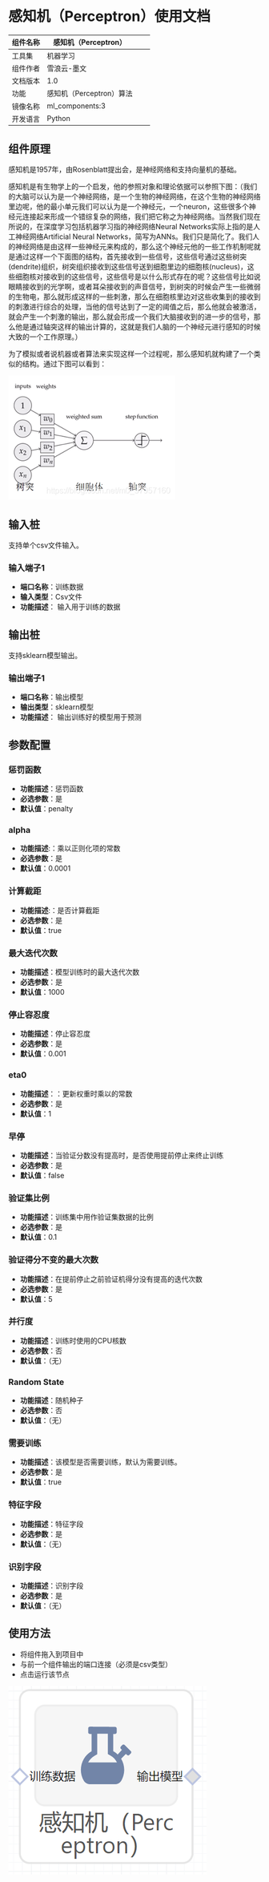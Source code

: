 # 感知机（Perceptron）使用文档
| 组件名称 |感知机（Perceptron）|  |  |
| --- | --- | --- | --- |
| 工具集 | 机器学习 |  |  |
| 组件作者 | 雪浪云-墨文 |  |  |
| 文档版本 | 1.0 |  |  |
| 功能 | 感知机（Perceptron）算法|  |  |
| 镜像名称 | ml_components:3 |  |  |
| 开发语言 | Python |  |  |

## 组件原理
感知机是1957年，由Rosenblatt提出会，是神经网络和支持向量机的基础。

感知机是有生物学上的一个启发，他的参照对象和理论依据可以参照下图：（我们的大脑可以认为是一个神经网络，是一个生物的神经网络，在这个生物的神经网络里边呢，他的最小单元我们可以认为是一个神经元，一个neuron，这些很多个神经元连接起来形成一个错综复杂的网络，我们把它称之为神经网络。当然我们现在所说的，在深度学习包括机器学习指的神经网络Neural Networks实际上指的是人工神经网络Artificial Neural Networks，简写为ANNs。我们只是简化了。我们人的神经网络是由这样一些神经元来构成的，那么这个神经元他的一些工作机制呢就是通过这样一个下面图的结构，首先接收到一些信号，这些信号通过这些树突(dendrite)组织，树突组织接收到这些信号送到细胞里边的细胞核(nucleus)，这些细胞核对接收到的这些信号，这些信号是以什么形式存在的呢？这些信号比如说眼睛接收到的光学啊，或者耳朵接收到的声音信号，到树突的时候会产生一些微弱的生物电，那么就形成这样的一些刺激，那么在细胞核里边对这些收集到的接收到的刺激进行综合的处理，当他的信号达到了一定的阈值之后，那么他就会被激活，就会产生一个刺激的输出，那么就会形成一个我们大脑接收到的进一步的信号，那么他是通过轴突这样的输出计算的，这就是我们人脑的一个神经元进行感知的时候大致的一个工作原理。）

为了模拟或者说机器或者算法来实现这样一个过程呢，那么感知机就构建了一个类似的结构。通过下图可以看到：

![](./img/感知机1.png)

## 输入桩
支持单个csv文件输入。
### 输入端子1

- **端口名称**：训练数据
- **输入类型**：Csv文件
- **功能描述**： 输入用于训练的数据
## 输出桩
支持sklearn模型输出。
### 输出端子1

- **端口名称**：输出模型
- **输出类型**：sklearn模型
- **功能描述**： 输出训练好的模型用于预测
## 参数配置
### 惩罚函数

- **功能描述**：惩罚函数
- **必选参数**：是
- **默认值**：penalty
### alpha

- **功能描述**:：乘以正则化项的常数
- **必选参数**：是
- **默认值**：0.0001
### 计算截距

- **功能描述**:：是否计算截距
- **必选参数**：是
- **默认值**：true
### 最大迭代次数

- **功能描述**：模型训练时的最大迭代次数
- **必选参数**：是
- **默认值**：1000
### 停止容忍度

- **功能描述**：停止容忍度
- **必选参数**：是
- **默认值**：0.001
### eta0

- **功能描述**：：更新权重时乘以的常数
- **必选参数**：是
- **默认值**：1
### 早停

- **功能描述**：当验证分数没有提高时，是否使用提前停止来终止训练
- **必选参数**：是
- **默认值**：false
### 验证集比例

- **功能描述**：训练集中用作验证集数据的比例
- **必选参数**：是
- **默认值**：0.1
### 验证得分不变的最大次数

- **功能描述**：在提前停止之前验证机得分没有提高的迭代次数
- **必选参数**：是
- **默认值**：5
### 并行度

- **功能描述**：训练时使用的CPU核数
- **必选参数**：否
- **默认值**：（无）
### Random State

- **功能描述**：随机种子
- **必选参数**：否
- **默认值**：（无）
### 需要训练

- **功能描述**：该模型是否需要训练，默认为需要训练。
- **必选参数**：是
- **默认值**：true
### 特征字段

- **功能描述**：特征字段
- **必选参数**：是
- **默认值**：（无）
### 识别字段

- **功能描述**：识别字段
- **必选参数**：是
- **默认值**：（无）
## 使用方法
- 将组件拖入到项目中
- 与前一个组件输出的端口连接（必须是csv类型）
- 点击运行该节点


![](./img/感知机2.png)



